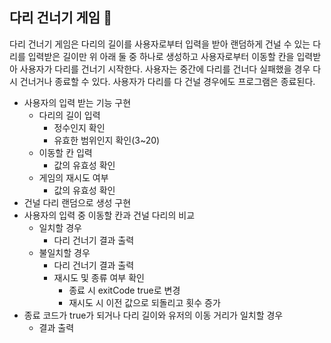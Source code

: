 ## 다리 건너기 게임 🌉
다리 건너기 게임은 다리의 길이를 사용자로부터 입력을 받아 랜덤하게 건널 수 있는 다리를 입력받은 길이만 위 아래 둘 중 하나로 생성하고 사용자로부터 이동할 칸을 입력받아 사용자가 다리를 건너기 시작한다.
사용자는 중간에 다리를 건너다 실패했을 경우 다시 건너거나 종료할 수 있다. 사용자가 다리를 다 건널 경우에도 프로그램은 종료된다.
- 사용자의 입력 받는 기능 구현
  - 다리의 길이 입력
    - 정수인지 확인
    - 유효한 범위인지 확인(3~20)
  - 이동할 칸 입력
    - 값의 유효성 확인
  - 게임의 재시도 여부
    - 값의 유효성 확인
- 건널 다리 랜덤으로 생성 구현
- 사용자의 입력 중 이동할 칸과 건널 다리의 비교
  - 일치할 경우
    - 다리 건너기 결과 출력
  - 불일치할 경우
    - 다리 건너기 결과 출력
    - 재시도 및 종류 여부 확인
      - 종료 시 exitCode true로 변경
      - 재시도 시 이전 값으로 되돌리고 횟수 증가 
- 종료 코드가 true가 되거나 다리 길이와 유저의 이동 거리가 일치할 경우
  - 결과 출력
